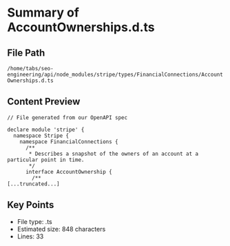 # Summary of AccountOwnerships.d.ts
  
## File Path
`/home/tabs/seo-engineering/api/node_modules/stripe/types/FinancialConnections/AccountOwnerships.d.ts`

## Content Preview
```
// File generated from our OpenAPI spec

declare module 'stripe' {
  namespace Stripe {
    namespace FinancialConnections {
      /**
       * Describes a snapshot of the owners of an account at a particular point in time.
       */
      interface AccountOwnership {
        /**
[...truncated...]
```

## Key Points
- File type: .ts
- Estimated size: 848 characters
- Lines: 33
